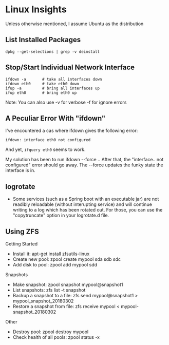 Linux Insights
===============

Unless otherwise mentioned, I assume Ubuntu as the distribution

List Installed Packages
-----------------------

`dpkg --get-selections | grep -v deinstall`

Stop/Start Individual Network Interface
------------------------------------

```
ifdown -a 		# take all interfaces down
ifdown eth0 	# take eth0 down
ifup -a			# bring all interfaces up
ifup eth0 		# bring eth0 up

```

Note: You can also use -v for verbose -f for ignore errors

A Peculiar Error With "ifdown"
------------------------------

I've encountered a cas where ifdown gives the following error:

```
ifdown: interface eth0 not configured
```

And yet, `ifquery eth0` seems to work.

My solution has been to run ifdown --force .. After that, the "interface.. not configured" error should go away. The --force updates the funky state the interface is in.

logrotate
---------

* Some services (such as a Spring boot with an executable jar) are not readibly reloadable (without interupting service) and will continue writing to a log which has been rotated out. For those, you can use the "copytruncate" option in your logrotate.d file.

Using ZFS
---------

Getting Started
* Install it: apt-get install zfsutils-linux
* Create new pool: zpool create mypool sda sdb sdc
* Add disk to pool: zpool add mypool sdd

Snapshots
* Make snapshot: zpool snapshot mypool@snapshot1
* List snapshots: zfs list -t snapshot
* Backup a snapshot to a file: zfs send mypool@snapshot1 > mypool_snapshot_20180302
* Restore a snapshot from file: zfs receive mypool < mypool-snapshot_20180302

Other
* Destroy pool: zpool destroy mypool
* Check health of all pools: zpool status -x
